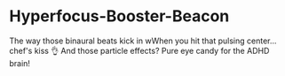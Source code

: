 # Hyperfocus-Booster-Beacon
The way those binaural beats kick in wWhen you hit that pulsing center... chef's kiss 👌 And those particle effects? Pure eye candy for the ADHD brain!
